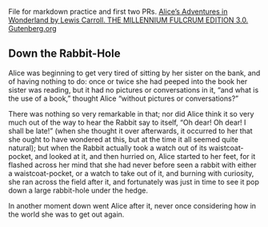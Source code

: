 File for markdown practice and first two PRs.
[Alice’s Adventures in Wonderland
by Lewis Carroll. THE MILLENNIUM FULCRUM EDITION 3.0. Gutenberg.org](https://gutenberg.org/files/11/11-h/11-h.htm)

## Down the Rabbit-Hole

Alice was beginning to get very tired of sitting by her sister on the bank,
and of having nothing to do: once or twice she had peeped into the book her sister was reading,
but it had no pictures or conversations in it, 
“and what is the use of a book,” thought Alice “without pictures or conversations?”

There was nothing so very remarkable in that;
nor did Alice think it so very much out of the way to hear the Rabbit say to itself,
“Oh dear! Oh dear! I shall be late!” (when she thought it over afterwards,
it occurred to her that she ought to have wondered at this,
but at the time it all seemed quite natural);
but when the Rabbit actually took a watch out of its waistcoat-pocket, and looked at it,
and then hurried on, Alice started to her feet,
for it flashed across her mind that she had never before seen a rabbit with either a waistcoat-pocket,
or a watch to take out of it, and burning with curiosity, she ran across the field after it,
and fortunately was just in time to see it pop down a large rabbit-hole under the hedge.

In another moment down went Alice after it, never once considering how in the world she was to get out again.
